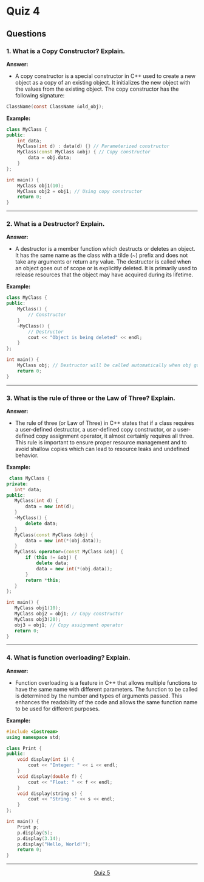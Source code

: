 # Quiz 4
## Questions 

### **1. What is a Copy Constructor? Explain.**
**Answer:**
- A copy constructor is a special constructor in C++ used to create a new object as a copy of an existing object. It initializes the new object with the values from the existing object. The copy constructor has the following signature:
```c
ClassName(const ClassName &old_obj);
```
**Example:**
```c++
class MyClass {
public:
    int data;
    MyClass(int d) : data(d) {} // Parameterized constructor
    MyClass(const MyClass &obj) { // Copy constructor
        data = obj.data;
    }
};

int main() {
    MyClass obj1(10);
    MyClass obj2 = obj1; // Using copy constructor
    return 0;
}
```

---

### **2. What is a Destructor? Explain.**
**Answer:**
- A destructor is a member function which destructs or deletes an object. It has the same name as the class with a tilde (~) prefix and does not take any arguments or return any value. The destructor is called when an object goes out of scope or is explicitly deleted. It is primarily used to release resources that the object may have acquired during its lifetime.

**Example:**
```c++
class MyClass {
public:
    MyClass() {
        // Constructor
    }
    ~MyClass() {
        // Destructor
        cout << "Object is being deleted" << endl;
    }
};

int main() {
    MyClass obj; // Destructor will be called automatically when obj goes out of scope
    return 0;
}
```
---
### **3. What is the rule of three or the Law of Three? Explain.**
**Answer:**
- The rule of three (or Law of Three) in C++ states that if a class requires a user-defined destructor, a user-defined copy constructor, or a user-defined copy assignment operator, it almost certainly requires all three. This rule is important to ensure proper resource management and to avoid shallow copies which can lead to resource leaks and undefined behavior.

**Example:**
 ```c++
  class MyClass {
private:
    int* data;
public:
    MyClass(int d) {
        data = new int(d);
    }
    ~MyClass() {
        delete data;
    }
    MyClass(const MyClass &obj) {
        data = new int(*(obj.data));
    }
    MyClass& operator=(const MyClass &obj) {
        if (this != &obj) {
            delete data;
            data = new int(*(obj.data));
        }
        return *this;
    }
};

int main() {
    MyClass obj1(10);
    MyClass obj2 = obj1; // Copy constructor
    MyClass obj3(20);
    obj3 = obj1; // Copy assignment operator
    return 0;
}
```
---

### **4. What is function overloading? Explain.**
**Answer:**
- Function overloading is a feature in C++ that allows multiple functions to have the same name with different parameters. The function to be called is determined by the number and types of arguments passed. This enhances the readability of the code and allows the same function name to be used for different purposes.

**Example:**
```c++
#include <iostream>
using namespace std;

class Print {
public:
    void display(int i) {
        cout << "Integer: " << i << endl;
    }
    void display(double f) {
        cout << "Float: " << f << endl;
    }
    void display(string s) {
        cout << "String: " << s << endl;
    }
};

int main() {
    Print p;
    p.display(5);
    p.display(3.14);
    p.display("Hello, World!");
    return 0;
}
```
---

<p align= "center">
  <a href="https://github.com/MarkShinozaki/CPTS122-DataStructures/tree/Quizzes/Quiz%205">Quiz 5</a>
</p>


